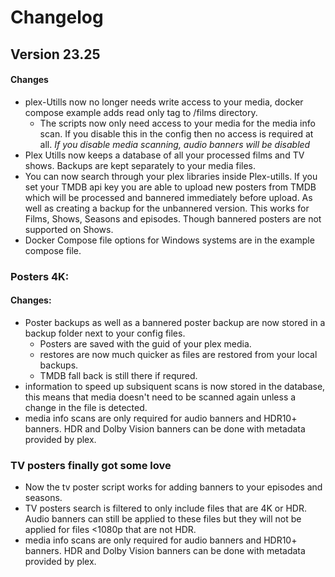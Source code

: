 # Changelog
## Version 23.25

#### Changes
* plex-Utills now no longer needs write access to your media, docker compose example adds read only tag to /films directory. 
    * The scripts now only need access to your media for the media info scan. If you disable this in the config then no access is required at all. _If you disable media scanning, audio banners will be disabled_ 
* Plex Utills now keeps a database of all your processed films and TV shows. Backups are kept separately to your media files.
* You can now search through your plex libraries inside Plex-utills. If you set your TMDB api key you are able to upload new posters from TMDB which will be processed and bannered immediately before upload. As well as creating a backup for the unbannered version. This works for Films, Shows, Seasons and episodes. Though bannered posters are not supported on Shows. 
* Docker Compose file options for Windows systems are in the example compose file. 

### Posters 4K:
#### Changes:
* Poster backups as well as a bannered poster backup are now stored in a backup folder next to your config files.
    * Posters are saved with the guid of your plex media. 
    * restores are now much quicker as files are restored from your local backups. 
    * TMDB fall back is still there if requred. 
* information to speed up subsiquent scans is now stored in the database, this means that media doesn't need to be scanned again unless a change in the file is detected. 
* media info scans are only required for audio banners and HDR10+ banners. HDR and Dolby Vision banners can be done with metadata provided by plex.

### TV posters finally got some love
* Now the tv poster script works for adding banners to your episodes and seasons. 
* TV posters search is filtered to only include files that are 4K or HDR. Audio banners can still be applied to these files but they will not be applied for files <1080p that are not HDR.
* media info scans are only required for audio banners and HDR10+ banners. HDR and Dolby Vision banners can be done with metadata provided by plex.


